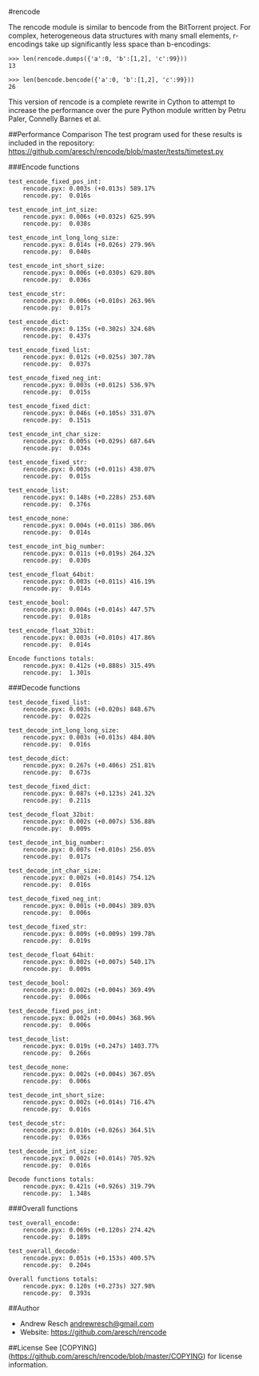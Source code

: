 #rencode

The rencode module is similar to bencode from the BitTorrent project.  For complex, heterogeneous data structures with many small elements, r-encodings take up significantly less space than b-encodings:

```
>>> len(rencode.dumps({'a':0, 'b':[1,2], 'c':99}))
13

>>> len(bencode.bencode({'a':0, 'b':[1,2], 'c':99}))
26
```

This version of rencode is a complete rewrite in Cython to attempt to increase the performance over the pure Python module written by Petru Paler, Connelly Barnes et al.


##Performance Comparison
The test program used for these results is included in the repository:
https://github.com/aresch/rencode/blob/master/tests/timetest.py

###Encode functions
```
test_encode_fixed_pos_int:
	rencode.pyx: 0.003s (+0.013s) 589.17%
	rencode.py:  0.016s

test_encode_int_int_size:
	rencode.pyx: 0.006s (+0.032s) 625.99%
	rencode.py:  0.038s

test_encode_int_long_long_size:
	rencode.pyx: 0.014s (+0.026s) 279.96%
	rencode.py:  0.040s

test_encode_int_short_size:
	rencode.pyx: 0.006s (+0.030s) 629.80%
	rencode.py:  0.036s

test_encode_str:
	rencode.pyx: 0.006s (+0.010s) 263.96%
	rencode.py:  0.017s

test_encode_dict:
	rencode.pyx: 0.135s (+0.302s) 324.68%
	rencode.py:  0.437s

test_encode_fixed_list:
	rencode.pyx: 0.012s (+0.025s) 307.78%
	rencode.py:  0.037s

test_encode_fixed_neg_int:
	rencode.pyx: 0.003s (+0.012s) 536.97%
	rencode.py:  0.015s

test_encode_fixed_dict:
	rencode.pyx: 0.046s (+0.105s) 331.07%
	rencode.py:  0.151s

test_encode_int_char_size:
	rencode.pyx: 0.005s (+0.029s) 687.64%
	rencode.py:  0.034s

test_encode_fixed_str:
	rencode.pyx: 0.003s (+0.011s) 438.07%
	rencode.py:  0.015s

test_encode_list:
	rencode.pyx: 0.148s (+0.228s) 253.68%
	rencode.py:  0.376s

test_encode_none:
	rencode.pyx: 0.004s (+0.011s) 386.06%
	rencode.py:  0.014s

test_encode_int_big_number:
	rencode.pyx: 0.011s (+0.019s) 264.32%
	rencode.py:  0.030s

test_encode_float_64bit:
	rencode.pyx: 0.003s (+0.011s) 416.19%
	rencode.py:  0.014s

test_encode_bool:
	rencode.pyx: 0.004s (+0.014s) 447.57%
	rencode.py:  0.018s

test_encode_float_32bit:
	rencode.pyx: 0.003s (+0.010s) 417.86%
	rencode.py:  0.014s

Encode functions totals:
	rencode.pyx: 0.412s (+0.888s) 315.49%
	rencode.py:  1.301s
```
###Decode functions

```
test_decode_fixed_list:
	rencode.pyx: 0.003s (+0.020s) 848.67%
	rencode.py:  0.022s

test_decode_int_long_long_size:
	rencode.pyx: 0.003s (+0.013s) 484.80%
	rencode.py:  0.016s

test_decode_dict:
	rencode.pyx: 0.267s (+0.406s) 251.81%
	rencode.py:  0.673s

test_decode_fixed_dict:
	rencode.pyx: 0.087s (+0.123s) 241.32%
	rencode.py:  0.211s

test_decode_float_32bit:
	rencode.pyx: 0.002s (+0.007s) 536.88%
	rencode.py:  0.009s

test_decode_int_big_number:
	rencode.pyx: 0.007s (+0.010s) 256.05%
	rencode.py:  0.017s

test_decode_int_char_size:
	rencode.pyx: 0.002s (+0.014s) 754.12%
	rencode.py:  0.016s

test_decode_fixed_neg_int:
	rencode.pyx: 0.001s (+0.004s) 389.03%
	rencode.py:  0.006s

test_decode_fixed_str:
	rencode.pyx: 0.009s (+0.009s) 199.78%
	rencode.py:  0.019s

test_decode_float_64bit:
	rencode.pyx: 0.002s (+0.007s) 540.17%
	rencode.py:  0.009s

test_decode_bool:
	rencode.pyx: 0.002s (+0.004s) 369.49%
	rencode.py:  0.006s

test_decode_fixed_pos_int:
	rencode.pyx: 0.002s (+0.004s) 368.96%
	rencode.py:  0.006s

test_decode_list:
	rencode.pyx: 0.019s (+0.247s) 1403.77%
	rencode.py:  0.266s

test_decode_none:
	rencode.pyx: 0.002s (+0.004s) 367.05%
	rencode.py:  0.006s

test_decode_int_short_size:
	rencode.pyx: 0.002s (+0.014s) 716.47%
	rencode.py:  0.016s

test_decode_str:
	rencode.pyx: 0.010s (+0.026s) 364.51%
	rencode.py:  0.036s

test_decode_int_int_size:
	rencode.pyx: 0.002s (+0.014s) 705.92%
	rencode.py:  0.016s

Decode functions totals:
	rencode.pyx: 0.421s (+0.926s) 319.79%
	rencode.py:  1.348s
```

###Overall functions

```
test_overall_encode:
	rencode.pyx: 0.069s (+0.120s) 274.42%
	rencode.py:  0.189s

test_overall_decode:
	rencode.pyx: 0.051s (+0.153s) 400.57%
	rencode.py:  0.204s

Overall functions totals:
	rencode.pyx: 0.120s (+0.273s) 327.98%
	rencode.py:  0.393s
```


##Author
* Andrew Resch <andrewresch@gmail.com>
* Website: https://github.com/aresch/rencode

##License
See [COPYING] (https://github.com/aresch/rencode/blob/master/COPYING)  for license information.
